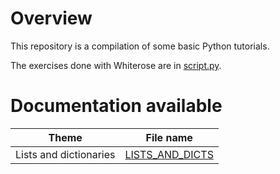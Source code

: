 # Overview

This repository is a compilation of some basic Python tutorials.

The exercises done with Whiterose are in [script.py](script.py).

# Documentation available

| Theme                  | File name                                    |
|------------------------|----------------------------------------------|
| Lists and dictionaries | [LISTS_AND_DICTS](README/LISTS_AND_DICTS.md) |
